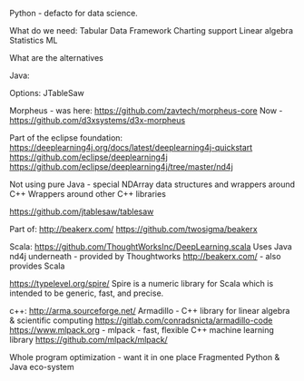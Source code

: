 Python - defacto for data science.

What do we need:
Tabular Data Framework
Charting support
Linear algebra
Statistics
ML

What are the alternatives 

Java:

Options:
JTableSaw

Morpheus - was here: https://github.com/zavtech/morpheus-core
Now - 
https://github.com/d3xsystems/d3x-morpheus


Part of the eclipse foundation:
https://deeplearning4j.org/docs/latest/deeplearning4j-quickstart
https://github.com/eclipse/deeplearning4j
https://github.com/eclipse/deeplearning4j/tree/master/nd4j

Not using pure Java - special NDArray data structures and wrappers around C++
Wrappers around other C++ libraries

https://github.com/jtablesaw/tablesaw

Part of:
http://beakerx.com/
https://github.com/twosigma/beakerx


Scala:
https://github.com/ThoughtWorksInc/DeepLearning.scala
Uses Java nd4j underneath - provided by Thoughtworks
http://beakerx.com/ - also provides Scala


https://typelevel.org/spire/
Spire is a numeric library for Scala which is intended to be generic, fast, and precise.


c++:
http://arma.sourceforge.net/ Armadillo - C++ library for linear algebra & scientific computing
https://gitlab.com/conradsnicta/armadillo-code
https://www.mlpack.org - mlpack - fast, flexible C++ machine learning library
https://github.com/mlpack/mlpack/ 

Whole program optimization - want it in one place
Fragmented Python & Java eco-system



